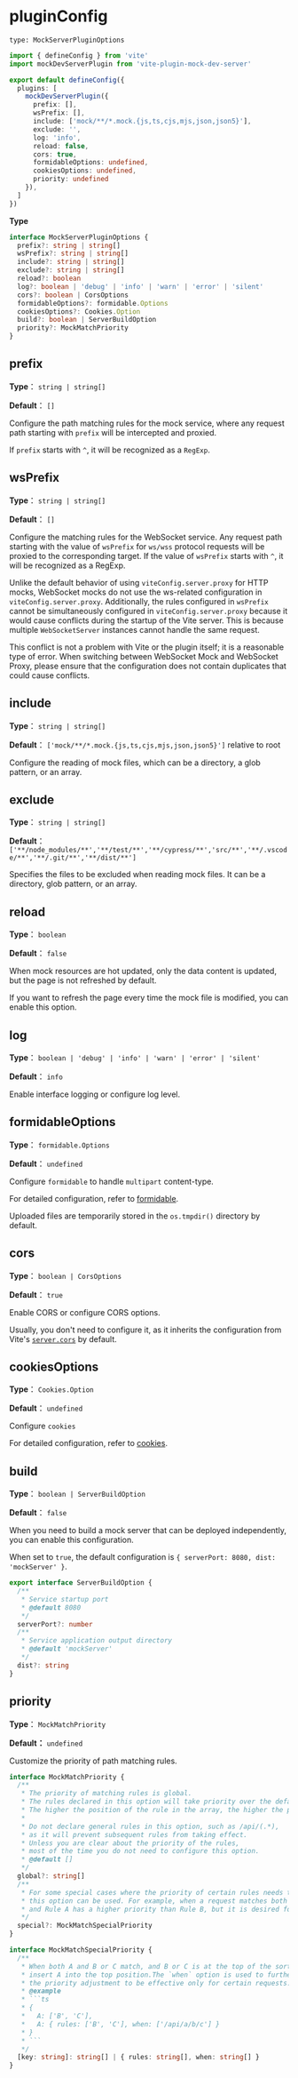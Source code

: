 # pluginConfig

`type: MockServerPluginOptions`

``` ts
import { defineConfig } from 'vite'
import mockDevServerPlugin from 'vite-plugin-mock-dev-server'

export default defineConfig({
  plugins: [
    mockDevServerPlugin({
      prefix: [],
      wsPrefix: [],
      include: ['mock/**/*.mock.{js,ts,cjs,mjs,json,json5}'],
      exclude: '',
      log: 'info',
      reload: false,
      cors: true,
      formidableOptions: undefined,
      cookiesOptions: undefined,
      priority: undefined
    }),
  ]
})
```

**Type**
``` ts
interface MockServerPluginOptions {
  prefix?: string | string[]
  wsPrefix?: string | string[]
  include?: string | string[]
  exclude?: string | string[]
  reload?: boolean
  log?: boolean | 'debug' | 'info' | 'warn' | 'error' | 'silent'
  cors?: boolean | CorsOptions
  formidableOptions?: formidable.Options
  cookiesOptions?: Cookies.Option
  build?: boolean | ServerBuildOption
  priority?: MockMatchPriority
}
```

## prefix

**Type**： `string | string[]`

**Default**： `[]`

Configure the path matching rules for the mock service, where any request path starting with `prefix` will be intercepted and proxied.

If `prefix` starts with `^`, it will be recognized as a `RegExp`.

## wsPrefix
  
**Type**： `string | string[]`

**Default**： `[]`

Configure the matching rules for the WebSocket service. Any request path starting with the value of `wsPrefix` for `ws/wss` protocol requests will be proxied to the corresponding target.
If the value of `wsPrefix` starts with `^`, it will be recognized as a RegExp.

Unlike the default behavior of using `viteConfig.server.proxy` for HTTP mocks, WebSocket mocks do not use the ws-related configuration in `viteConfig.server.proxy`. Additionally, the rules configured in `wsPrefix` cannot be simultaneously configured in `viteConfig.server.proxy` because it would cause conflicts during the startup of the Vite server. This is because multiple `WebSocketServer` instances cannot handle the same request.

This conflict is not a problem with Vite or the plugin itself; it is a reasonable type of error. When switching between WebSocket Mock and WebSocket Proxy, please ensure that the configuration does not contain duplicates that could cause conflicts.

## include

**Type**： `string | string[]`

**Default**：
`['mock/**/*.mock.{js,ts,cjs,mjs,json,json5}']`  relative to root

Configure the reading of mock files, which can be a directory, a glob pattern, or an array.


## exclude

**Type**： `string | string[]`

**Default**：
`['**/node_modules/**','**/test/**','**/cypress/**','src/**','**/.vscode/**','**/.git/**','**/dist/**']`

Specifies the files to be excluded when reading mock files. It can be a directory, glob pattern, or an array.

## reload

**Type**： `boolean`

**Default**： `false`

When mock resources are hot updated, only the data content is updated, but the page is not refreshed by default.

If you want to refresh the page every time the mock file is modified, you can enable this option.

## log

**Type**： `boolean | 'debug' | 'info' | 'warn' | 'error' | 'silent'`

**Default**： `info`

Enable interface logging or configure log level.

## formidableOptions

**Type**： `formidable.Options`

**Default**： `undefined`

Configure `formidable` to handle `multipart` content-type.

For detailed configuration, refer to [formidable](https://github.com/node-formidable/formidable#options).

Uploaded files are temporarily stored in the `os.tmpdir()` directory by default.

## cors

**Type**： `boolean | CorsOptions`

**Default**： `true`

Enable CORS or configure CORS options.

Usually, you don't need to configure it, as it inherits the configuration from Vite's [`server.cors`](https://vitejs.dev/config/server-options.html#server-cors) by default.

## cookiesOptions

**Type**： `Cookies.Option`

**Default**： `undefined`

Configure `cookies`

For detailed configuration, refer to [cookies](https://github.com/pillarjs/cookies#new-cookiesrequest-response--options).


## build

**Type**： `boolean | ServerBuildOption`

**Default**： `false`

When you need to build a mock server that can be deployed independently, you can enable this configuration.

When set to `true`, the default configuration is `{ serverPort: 8080, dist: 'mockServer' }`.

```ts
export interface ServerBuildOption {
  /**
   * Service startup port
   * @default 8080
   */
  serverPort?: number
  /**
   * Service application output directory
   * @default 'mockServer'
   */
  dist?: string
}
```

## priority

**Type**： `MockMatchPriority`

**Default：** `undefined`

Customize the priority of path matching rules.



```ts
interface MockMatchPriority {
  /**
   * The priority of matching rules is global.
   * The rules declared in this option will take priority over the default rules.
   * The higher the position of the rule in the array, the higher the priority.
   *
   * Do not declare general rules in this option, such as /api/(.*),
   * as it will prevent subsequent rules from taking effect.
   * Unless you are clear about the priority of the rules,
   * most of the time you do not need to configure this option.
   * @default []
   */
  global?: string[]
  /**
   * For some special cases where the priority of certain rules needs to be adjusted,
   * this option can be used. For example, when a request matches both Rule A and Rule B,
   * and Rule A has a higher priority than Rule B, but it is desired for Rule B to take effect.
   */
  special?: MockMatchSpecialPriority
}

interface MockMatchSpecialPriority {
  /**
   * When both A and B or C match, and B or C is at the top of the sort order,
   * insert A into the top position.The `when` option is used to further constrain
   * the priority adjustment to be effective only for certain requests.
   * @example
   * ```ts
   * {
   *   A: ['B', 'C'],
   *   A: { rules: ['B', 'C'], when: ['/api/a/b/c'] }
   * }
   * ```
   */
  [key: string]: string[] | { rules: string[], when: string[] }
}
```
